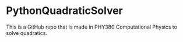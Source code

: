 # PythonQuadraticSolver

This is a GitHub repo that is made in PHY380 Computational Physics to solve quadratics.
